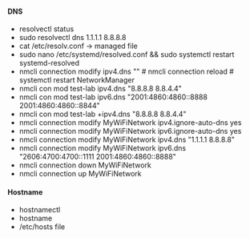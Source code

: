 
#### DNS
* resolvectl status
* sudo resolvectl dns 1.1.1.1 8.8.8.8
* cat /etc/resolv.conf -> managed file
* sudo nano /etc/systemd/resolved.conf  && sudo systemctl restart systemd-resolved
* nmcli connection modify <connection-name> ipv4.dns "<DNS-Server-IP>" #  nmcli connection reload #  systemctl restart NetworkManager
* nmcli con mod test-lab ipv4.dns "8.8.8.8 8.8.4.4"
* nmcli con mod test-lab ipv6.dns "2001:4860:4860::8888 2001:4860:4860::8844"
* nmcli con mod test-lab +ipv4.dns "8.8.8.8 8.8.4.4"
* nmcli connection modify MyWiFiNetwork ipv4.ignore-auto-dns yes
* nmcli connection modify MyWiFiNetwork ipv6.ignore-auto-dns yes
* nmcli connection modify MyWiFiNetwork ipv4.dns "1.1.1.1 8.8.8.8"
* nmcli connection modify MyWiFiNetwork ipv6.dns "2606:4700:4700::1111 2001:4860:4860::8888"
* nmcli connection down MyWiFiNetwork
* nmcli connection up MyWiFiNetwork


#### Hostname
* hostnamectl
* hostname
* /etc/hosts file
